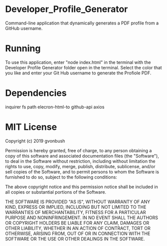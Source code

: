 # Developer_Profile_Generator

Command-line application that dynamically generates a PDF profile from a GitHub username.

# Running
To use this application, enter "node index.html" in the terminal with the Developer Profile Generator folder open in the terminal. Select the color that you like and enter your Git Hub username to generate the Profiole PDF.

# Dependencies
inquirer
fs
path
elecron-html-to
github-api
axios

  # MIT License

Copyright (c) 2019 gvonbush

Permission is hereby granted, free of charge, to any person obtaining a copy
of this software and associated documentation files (the "Software"), to deal
in the Software without restriction, including without limitation the rights
to use, copy, modify, merge, publish, distribute, sublicense, and/or sell
copies of the Software, and to permit persons to whom the Software is
furnished to do so, subject to the following conditions:

The above copyright notice and this permission notice shall be included in all
copies or substantial portions of the Software.

THE SOFTWARE IS PROVIDED "AS IS", WITHOUT WARRANTY OF ANY KIND, EXPRESS OR
IMPLIED, INCLUDING BUT NOT LIMITED TO THE WARRANTIES OF MERCHANTABILITY,
FITNESS FOR A PARTICULAR PURPOSE AND NONINFRINGEMENT. IN NO EVENT SHALL THE
AUTHORS OR COPYRIGHT HOLDERS BE LIABLE FOR ANY CLAIM, DAMAGES OR OTHER
LIABILITY, WHETHER IN AN ACTION OF CONTRACT, TORT OR OTHERWISE, ARISING FROM,
OUT OF OR IN CONNECTION WITH THE SOFTWARE OR THE USE OR OTHER DEALINGS IN THE
SOFTWARE.
